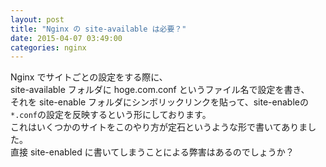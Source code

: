 ```yaml
---
layout: post
title: "Nginx の site-available は必要？"
date: 2015-04-07 03:49:00
categories: nginx
---
```

<p>Nginx でサイトごとの設定をする際に、<br>
site-available フォルダに hoge.com.conf というファイル名で設定を書き、<br>
それを site-enable フォルダにシンボリックリンクを貼って、site-enableの<br>
<code>*.conf</code>の設定を反映するという形にしております。<br>
これはいくつかのサイトをこのやり方が定石というような形で書いてありました。<br>
直接 site-enabled に書いてしまうことによる弊害はあるのでしょうか？</p>

